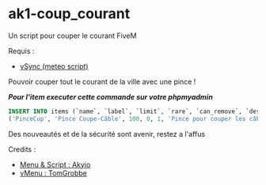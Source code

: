 # ak1-coup_courant
Un script pour couper le courant FiveM

Requis :
  - [vSync (meteo script)](https://github.com/DevTestingPizza/vSync)

Pouvoir couper tout le courant de la ville avec une pince !

***Pour l'item executer cette commande sur votre phpmyadmin***
```sql
INSERT INTO items (`name`, `label`, `limit`, `rare`, `can_remove`, `desc`) VALUES
('PinceCup', 'Pince Coupe-Câble', 100, 0, 1, 'Pince pour couper les câbles');
```

Des nouveautés et de la sécurité sont avenir, restez a l'affus

Credits :
  - [Menu & Script : Akyio](https://github.com/Akiyo-bot)
  - [vMenu : TomGrobbe](https://github.com/TomGrobbe/vMenu)
